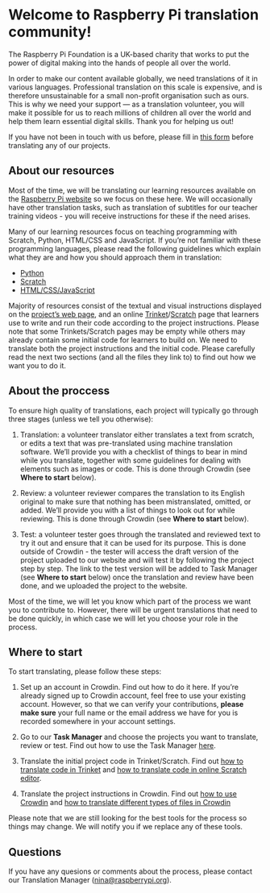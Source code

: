# Welcome to Raspberry Pi translation community! 

The Raspberry Pi Foundation is a UK-based charity that works to put the power of digital making into the hands of people all over the world. 

In order to make our content available globally, we need translations of it in various languages. Professional translation on this scale is expensive, and is therefore unsustainable for a small non-profit organisation such as ours. This is why we need your support — as a translation volunteer, you will make it possible for us to reach millions of children all over the world and help them learn essential digital skills. Thank you for helping us out!

If you have not been in touch with us before, please fill in [this form](https://docs.google.com/a/raspberrypi.org/forms/d/e/1FAIpQLSdoxUvmGwbpx3zcCxXwJEqaBoAQHsTu-v5R4uOTSxv9-OzUEw/viewform) before translating any of our projects. 

## About our resources

Most of the time, we will be translating our learning resources available on the [Raspberry Pi website](https://projects.raspberrypi.org/en/) so we focus on these here. We will occasionally have other translation tasks, such as translation of subtitles for our teacher training videos - you will receive instructions for these if the need arises. 

Many of our learning resources focus on teaching programming with Scratch, Python, HTML/CSS and JavaScript. If you’re not familiar with these programming languages, please read the following guidelines which explain what they are and how you should approach them in translation:

-	[Python](https://github.com/ninaszymor/Raspberry-Pi-Translation-Guide/blob/master/Technologies/Translating%20Python.md)
- [Scratch](https://github.com/ninaszymor/Raspberry-Pi-Translation-Guide/blob/master/Technologies/Translating%20Scratch.md)
- [HTML/CSS/JavaScript](https://github.com/ninaszymor/Raspberry-Pi-Translation-Guide/blob/master/Technologies/Translating%20HTML.md)

Majority of resources consist of the textual and visual instructions displayed on the [project’s web page](https://projects.raspberrypi.org/en/projects/rock-band), and an online [Trinket](https://trinket.io/embed/python/33e5c3b81b#.WoV106jFI2w)/[Scratch](https://scratch.mit.edu/projects/editor/) page that learners use to write and run their code according to the project instructions. Please note that some Trinkets/Scratch pages may be empty while others may already contain some initial code for learners to build on. We need to translate both the project instructions and the initial code. Please carefully read the next two sections (and all the files they link to) to find out how we want you to do it. 

## About the proccess

To ensure high quality of translations, each project will typically go through three stages (unless we tell you otherwise):

1. Translation: a volunteer translator either translates a text from scratch, or edits a text that was pre-translated using machine translation software. We’ll provide you with a checklist of things to bear in mind while you translate, together with some guidelines for dealing with elements such as images or code. This is done through Crowdin (see **Where to start** below).

2. Review: a volunteer reviewer compares the translation to its English original to make sure that nothing has been mistranslated, omitted, or added. We’ll provide you with a list of things to look out for while reviewing. This is done through Crowdin (see **Where to start** below).

3. Test: a volunteer tester goes through the translated and reviewed text to try it out and ensure that it can be used for its purpose. This is done outside of Crowdin - the tester will access the draft version of the project uploaded to our website and will test it by following the project step by step. The link to the test version will be added to Task Manager (see **Where to start** below) once the translation and review have been done, and we uploaded the project to the website.

Most of the time, we will let you know which part of the process we want you to contribute to. However, there will be urgent translations that need to be done quickly, in which case we will let you choose your role in the process. 

## Where to start

To start translating, please follow these steps:

1. Set up an account in Crowdin. Find out how to do it here. If you’re already signed up to Crowdin account, feel free to use your existing account. However, so that we can verify your contributions, **please make sure** your full name or the email address we have for you is recorded somewhere in your account settings.

2. Go to our **Task Manager** and choose the projects you want to translate, review or test. Find out how to use the Task Manager [here](https://github.com/ninaszymor/Raspberry-Pi-Translation-Guide/blob/master/Tools/Task%20Manager.md).

3. Translate the initial project code in Trinket/Scratch. Find out [how to translate code in Trinket](https://github.com/ninaszymor/Raspberry-Pi-Translation-Guide/blob/master/Tools/Trinket.md) and [how to translate code in online Scratch editor](https://github.com/ninaszymor/Raspberry-Pi-Translation-Guide/blob/master/Tools/Scratch.md).

4. Translate the project instructions in Crowdin. Find out [how to use Crowdin](https://github.com/ninaszymor/Raspberry-Pi-Translation-Guide/blob/master/Tools/Crowdin.md) and [how to translate different types of files in Crowdin](https://github.com/ninaszymor/Raspberry-Pi-Translation-Guide/blob/master/Tools/Files%20in%20Crowdin.md)

Please note that we are still looking for the best tools for the process so things may change. We will notify you if we replace any of these tools. 

## Questions

If you have any quesions or comments about the process, please contact our Translation Manager (nina@raspberrypi.org).
